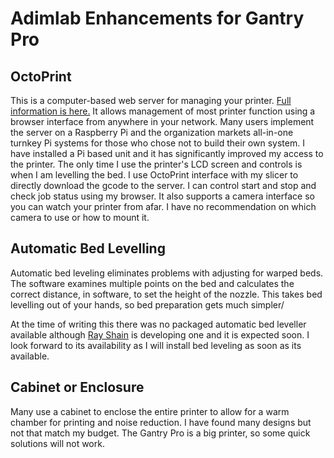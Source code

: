 # Adimlab Enhancements for Gantry Pro


## OctoPrint

This is a computer-based web server for managing your printer. [Full information is here.](https://octoprint.org/) It allows management of most printer function using a browser interface from anywhere in your network. Many users implement the server on a Raspberry Pi and the organization markets all-in-one turnkey Pi systems for those who chose not to build their own system. I have installed a Pi based unit and it has significantly improved my access to the printer. The only time I use the printer's LCD screen and controls is when I am levelling the bed. I use OctoPrint interface with my slicer to directly download the gcode to the server. I can control start and stop and check job status using my browser. It also supports a camera interface so you can watch your printer from afar. I have no recommendation on which camera to use or how to mount it.

## Automatic Bed Levelling

Automatic bed leveling eliminates problems with adjusting for warped beds. The software examines multiple points on the bed and calculates the correct distance, in software, to set the height of the nozzle. This takes bed levelling out of your hands, so bed preparation gets much simpler/

At the time of writing this there was no packaged automatic bed leveller available although [Ray Shain](https://everybody3dprints.com/) is developing one and it is expected soon. I look forward to its availability as I will install bed leveling as soon as its available.

## Cabinet or Enclosure

Many use a cabinet to enclose the entire printer to allow for a warm chamber for printing and noise reduction. I have found many designs but not that match my budget. The Gantry Pro is a big printer, so some quick solutions will not work.

